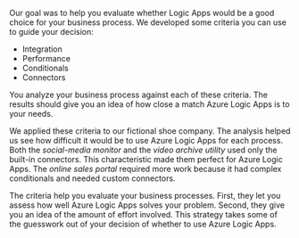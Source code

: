 Our goal was to help you evaluate whether Logic Apps would be a good choice for your business process. We developed some criteria you can use to guide your decision:

- Integration
- Performance
- Conditionals
- Connectors

You analyze your business process against each of these criteria. The results should give you an idea of how close a match Azure Logic Apps is to your needs.

We applied these criteria to our fictional shoe company. The analysis helped us see how difficult it would be to use Azure Logic Apps for each process. Both the *social-media monitor* and the *video archive utility* used only the built-in connectors. This characteristic made them perfect for Azure Logic Apps. The *online sales portal* required more work because it had complex conditionals and needed custom connectors.

The criteria help you evaluate your business processes. First, they let you assess how well Azure Logic Apps solves your problem. Second, they give you an idea of the amount of effort involved. This strategy takes some of the guesswork out of your decision of whether to use Azure Logic Apps.

